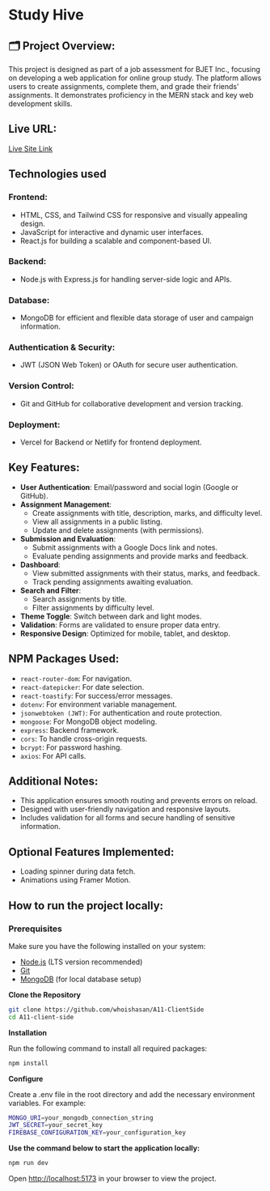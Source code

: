 # Study Hive

## 🗂️ Project Overview:

This project is designed as part of a job assessment for BJET Inc., focusing on developing a web application for online group study. The platform allows users to create assignments, complete them, and grade their friends' assignments. It demonstrates proficiency in the MERN stack and key web development skills.

## Live URL:

[Live Site Link](https://qollabor-iq.netlify.app)

## Technologies used

### Frontend:

- HTML, CSS, and Tailwind CSS for responsive and visually appealing design.
- JavaScript for interactive and dynamic user interfaces.
- React.js for building a scalable and component-based UI.

### Backend:

- Node.js with Express.js for handling server-side logic and APIs.

### Database:

- MongoDB for efficient and flexible data storage of user and campaign information.

### Authentication & Security:

- JWT (JSON Web Token) or OAuth for secure user authentication.

### Version Control:

- Git and GitHub for collaborative development and version tracking.

### Deployment:

- Vercel for Backend or Netlify for frontend deployment.

## Key Features:

- **User Authentication**: Email/password and social login (Google or GitHub).
- **Assignment Management**:
  - Create assignments with title, description, marks, and difficulty level.
  - View all assignments in a public listing.
  - Update and delete assignments (with permissions).
- **Submission and Evaluation**:
  - Submit assignments with a Google Docs link and notes.
  - Evaluate pending assignments and provide marks and feedback.
- **Dashboard**:
  - View submitted assignments with their status, marks, and feedback.
  - Track pending assignments awaiting evaluation.
- **Search and Filter**:
  - Search assignments by title.
  - Filter assignments by difficulty level.
- **Theme Toggle**: Switch between dark and light modes.
- **Validation**: Forms are validated to ensure proper data entry.
- **Responsive Design**: Optimized for mobile, tablet, and desktop.

## NPM Packages Used:

- `react-router-dom`: For navigation.
- `react-datepicker`: For date selection.
- `react-toastify`: For success/error messages.
- `dotenv`: For environment variable management.
- `jsonwebtoken (JWT)`: For authentication and route protection.
- `mongoose`: For MongoDB object modeling.
- `express`: Backend framework.
- `cors`: To handle cross-origin requests.
- `bcrypt`: For password hashing.
- `axios`: For API calls.

## Additional Notes:

- This application ensures smooth routing and prevents errors on reload.
- Designed with user-friendly navigation and responsive layouts.
- Includes validation for all forms and secure handling of sensitive information.

## Optional Features Implemented:

- Loading spinner during data fetch.
- Animations using Framer Motion.

## How to run the project locally:

### Prerequisites

Make sure you have the following installed on your system:

- [Node.js](https://nodejs.org/) (LTS version recommended)
- [Git](https://git-scm.com/)
- [MongoDB](https://www.mongodb.com/) (for local database setup)

**Clone the Repository**

```bash
git clone https://github.com/whoishasan/A11-ClientSide
cd A11-client-side
```

**Installation**

Run the following command to install all required packages:

```bash
npm install
```

**Configure**

Create a .env file in the root directory and add the necessary environment variables. For example:

```bash
MONGO_URI=your_mongodb_connection_string
JWT_SECRET=your_secret_key
FIREBASE_CONFIGURATION_KEY=your_configuration_key
```

**Use the command below to start the application locally:**

```bash
npm run dev
```

Open [http://localhost:5173](http://localhost:5173) in your browser to view the project.
